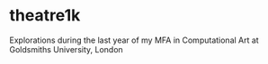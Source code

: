 # theatre1k
Explorations during the last year of my MFA in Computational Art at Goldsmiths University, London

